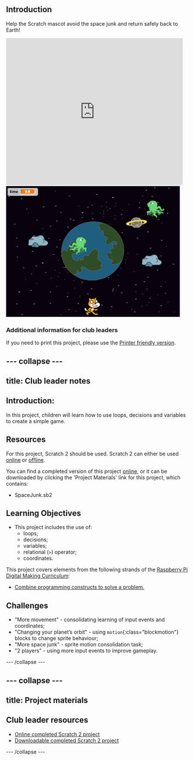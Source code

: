 ## Introduction

Help the Scratch mascot avoid the space junk and return safely back to Earth!

<div class="scratch-preview">
  <iframe allowtransparency="true" width="485" height="402" src="https://scratch.mit.edu/projects/embed/59295958/?autostart=false" frameborder="0"></iframe>
  <img src="images/sj-final.png">
</div>

### Additional information for club leaders

If you need to print this project, please use the [Printer friendly version](./print).


--- collapse ---
---
title: Club leader notes
---


## Introduction:
In this project, children will learn how to use loops, decisions and variables to create a simple game.

## Resources
For this project, Scratch 2 should be used. Scratch 2 can either be used <a href="http://scratch.mit.edu/projects/editor/">online</a> or <a href="http://scratch.mit.edu/scratch2download/">offline</a>.

You can find a completed version of this project <a href="http://scratch.mit.edu/projects/59295958/#editor">online</a>, or it can be downloaded by clicking the 'Project Materials' link for this project, which contains:

+ SpaceJunk.sb2

## Learning Objectives
+ This project includes the use of:
	+ loops;
	+ decisions;
	+ variables;
	+ relational (`>`) operator;
	+ coordinates.

This project covers elements from the following strands of the [Raspberry Pi Digital Making Curriculum](http://rpf.io/curriculum):

+ [Combine programming constructs to solve a problem.](https://www.raspberrypi.org/curriculum/programming/builder)

## Challenges
+ "More movement" - consolidating learning of input events and coordinates;
+ "Changing your planet’s orbit" - using `motion`{:class="blockmotion"} blocks to change sprite behaviour;
+ "More space junk" - sprite motion consolidation task;
+ "2 players" - using more input events to improve gameplay.

--- /collapse ---


--- collapse ---
---
title: Project materials
---


## Club leader resources
* [Online completed Scratch 2 project](http://scratch.mit.edu/projects/59295958/#editor)
* [Downloadable completed Scratch 2 project](resources/SpaceJunk.sb2)

--- /collapse ---